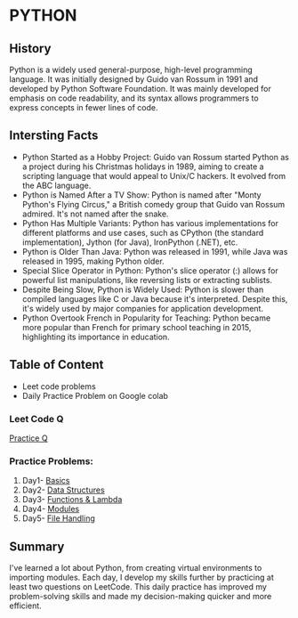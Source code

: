 # PYTHON 

## History
Python is a widely used general-purpose, high-level programming language. It was initially designed by Guido van Rossum in 1991 and developed by Python Software Foundation. It was mainly developed for emphasis on code readability, and its syntax allows programmers to express concepts in fewer lines of code.

## Intersting Facts
* Python Started as a Hobby Project: Guido van Rossum started Python as a project during his Christmas holidays in 1989, aiming to create a scripting language that would appeal to Unix/C hackers. It evolved from the ABC language.
*  Python is Named After a TV Show: Python is named after "Monty Python's Flying Circus," a British comedy group that Guido van Rossum admired. It's not named after the snake.
*  Python Has Multiple Variants: Python has various implementations for different platforms and use cases, such as CPython (the standard implementation), Jython (for Java), IronPython (.NET), etc.
*  Python is Older Than Java: Python was released in 1991, while Java was released in 1995, making Python older.
*  Special Slice Operator in Python: Python's slice operator (:) allows for powerful list manipulations, like reversing lists or extracting sublists.
*  Despite Being Slow, Python is Widely Used: Python is slower than compiled languages like C or Java because it's interpreted. Despite this, it's widely used by major companies for application development.
* Python Overtook French in Popularity for Teaching: Python became more popular than French for primary school teaching in 2015, highlighting its importance in education.

## Table of Content 
* Leet code problems
* Daily Practice Problem on Google colab

### Leet Code Q
[Practice Q](https://github.com/Geetika-Behl/Python-/blob/main/Q%20practice)

### Practice Problems:
1. Day1- [Basics](https://github.com/Geetika-Behl/Python-/blob/main/Day1.ipynb)
2. Day2- [Data Structures](https://github.com/Geetika-Behl/Python-/blob/main/Day2.ipynb)
3. Day3- [Functions & Lambda](https://github.com/Geetika-Behl/Python-/blob/main/Day3_Function.ipynb)
4. Day4- [Modules](https://github.com/Geetika-Behl/Python-/blob/main/Day_4.ipynb)
5. Day5- [File Handling](https://github.com/Geetika-Behl/Python-/blob/main/Day_5.ipynb)

## Summary 
<p1> I've learned a lot about Python, from creating virtual environments to importing modules. Each day, I develop my skills further by practicing at least two questions on LeetCode. This daily practice has improved my problem-solving skills and made my decision-making quicker and more efficient. </p1>

